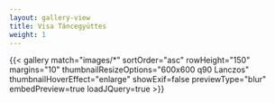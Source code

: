 ```yaml
---
layout: gallery-view
title: Visa Táncegyüttes
weight: 1
---
```

{{< gallery match="images/*" sortOrder="asc" rowHeight="150" margins="10" thumbnailResizeOptions="600x600 q90 Lanczos" thumbnailHoverEffect="enlarge" showExif=false previewType="blur" embedPreview=true loadJQuery=true >}}
